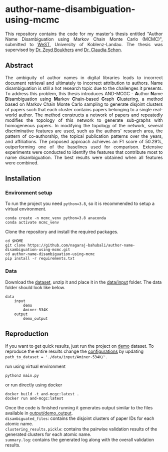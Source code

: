 # author-name-disambiguation-using-mcmc
<p align="justify">This repository contains the code for my master's thesis entitled "Author Name Disambiguation using Markov Chain Monte Carlo (MCMC)", submitted to <a href="https://west.uni-koblenz.de/">WeST</a>, University of Koblenz-Landau. The thesis was supervised by 
<a href="https://scholar.google.com/citations?user=PlKALskAAAAJ&hl=en&oi=ao">Dr. Zeyd Boukhers</a> and <a href="https://scholar.google.com/citations?user=aRiTyU0AAAAJ&hl=en&oi=ao">Dr. Claudia Schon</a>.</p>

## Abstract
<p align="justify">The ambiguity of author names in digital libraries leads to incorrect document retrieval and ultimately to incorrect attribution to authors. Name disambiguation is still a hot research topic due to the challenges it presents. To address this problem, this thesis introduces AND-MCGC - <b>A</b>uthor <b>N</b>ame <b>D</b>isambiguation using <b>M</b>arkov <b>C</b>hain-based <b>G</b>raph <b>C</b>lustering, a method based on Markov Chain Monte Carlo sampling to generate disjoint clusters of papers such that each cluster contains papers belonging to a single real-world author. The method constructs a network of papers and repeatedly modifies the topology of this network to generate sub-graphs with homogeneous papers. In modifying the topology of the network, several discriminative features are used, such as the authors' research area, the pattern of co-authorship, the topical publication patterns over the years, and affiliations. The proposed approach achieves an F1 score of 50.29%, outperforming one of the baselines used for comparison. Extensive experiments were conducted to identify the features that contribute most to name disambiguation. The best results were obtained when all features were combined.</p>

## Installation
### Environment setup

To run the project you need `python=3.8`, so it is recommended to setup a virtual environment.
```
conda create -n mcmc_venv python=3.8 anaconda
conda activate mcmc_venv
```
Clone the repository and install the required packages.
```
cd $HOME
git clone https://github.com/nagaraj-bahubali/author-name-disambiguation-using-mcmc.git
cd author-name-disambiguation-using-mcmc
pip install -r requirements.txt
```

### Data
Download the [dataset][1], unzip it and place it in the [data/input][2] folder. The data folder should look like below.

```
data
    input
        demo
        Aminer-534K
    output
        demo_output
```

## Reproduction
If you want to get quick results, just run the project on [demo][3] dataset. To reproduce the entire results change the [configurations][4] by updating `path_to_dataset = './data/input/Aminer-534K/'`.

run using virtual environment
```
python3 main.py
```
or run directly using docker
```
docker build -t and-mcgc:latest .
docker run and-mcgc:latest
```

Once the code is finished running it generates output similar to the files available in [output/demo_output][5].</br>
`disambiguated_files`: contains the disjoint clusters of paper IDs for each atomic name.</br>
`clustering_results.pickle`: contains the pairwise validation results of the generated clusters for each atomic name.</br>
`summary.log`: contains the generated log along with the overall validation results.

[1]: https://zenodo.org/record/7268458#.Y2jiruzMK3J
[2]: https://github.com/nagaraj-bahubali/author-name-disambiguation-using-mcmc/tree/main/data/input
[3]: https://github.com/nagaraj-bahubali/author-name-disambiguation-using-mcmc/tree/main/data/input/demo
[4]: https://github.com/nagaraj-bahubali/author-name-disambiguation-using-mcmc/blob/main/src/config.py
[5]: https://github.com/nagaraj-bahubali/author-name-disambiguation-using-mcmc/tree/main/data/output/demo_output
